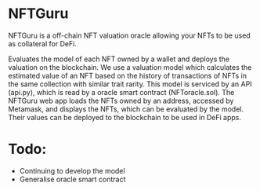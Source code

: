 # NFTGuru

NFTGuru is a off-chain NFT valuation oracle allowing your NFTs to be used as collateral for DeFi.

Evaluates the model of each NFT owned by a wallet and deploys the valuation on the blockchain.
We use a valuation model which calculates the estimated value of an NFT based on the history of transactions of NFTs in the same collection with similar trait rarity. This model is serviced by an API (api.py), which is read by a oracle smart contract (NFToracle.sol). The NFTGuru web app loads the NFTs owned by an address, accessed by Metamask, and displays the NFTs, which can be evaluated by the model. Their values can be deployed to the blockchain to be used in DeFi apps.

# Todo:
 - Continuing to develop the model
 - Generalise oracle smart contract
